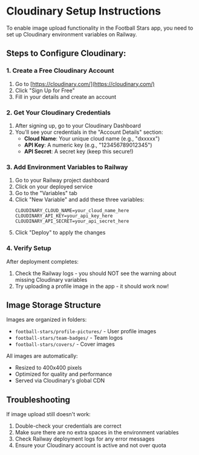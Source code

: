# Cloudinary Setup Instructions

To enable image upload functionality in the Football Stars app, you need to set up Cloudinary environment variables on Railway.

## Steps to Configure Cloudinary:

### 1. Create a Free Cloudinary Account
1. Go to [https://cloudinary.com/](https://cloudinary.com/)
2. Click "Sign Up for Free"
3. Fill in your details and create an account

### 2. Get Your Cloudinary Credentials
1. After signing up, go to your Cloudinary Dashboard
2. You'll see your credentials in the "Account Details" section:
   - **Cloud Name**: Your unique cloud name (e.g., "dxxxxx")
   - **API Key**: A numeric key (e.g., "123456789012345")
   - **API Secret**: A secret key (keep this secure!)

### 3. Add Environment Variables to Railway
1. Go to your Railway project dashboard
2. Click on your deployed service
3. Go to the "Variables" tab
4. Click "New Variable" and add these three variables:
   ```
   CLOUDINARY_CLOUD_NAME=your_cloud_name_here
   CLOUDINARY_API_KEY=your_api_key_here
   CLOUDINARY_API_SECRET=your_api_secret_here
   ```
5. Click "Deploy" to apply the changes

### 4. Verify Setup
After deployment completes:
1. Check the Railway logs - you should NOT see the warning about missing Cloudinary variables
2. Try uploading a profile image in the app - it should work now!

## Image Storage Structure
Images are organized in folders:
- `football-stars/profile-pictures/` - User profile images
- `football-stars/team-badges/` - Team logos
- `football-stars/covers/` - Cover images

All images are automatically:
- Resized to 400x400 pixels
- Optimized for quality and performance
- Served via Cloudinary's global CDN

## Troubleshooting
If image upload still doesn't work:
1. Double-check your credentials are correct
2. Make sure there are no extra spaces in the environment variables
3. Check Railway deployment logs for any error messages
4. Ensure your Cloudinary account is active and not over quota